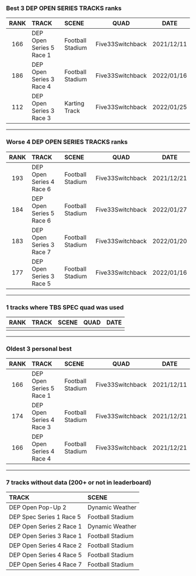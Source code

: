 ### Best 3 DEP OPEN SERIES TRACKS ranks
|RANK|TRACK|SCENE|QUAD|DATE|
|:---:|:---|:---|:---:|:---:|
|166|DEP Open Series 5 Race 1|Football Stadium|Five33Switchback|2021/12/11|
|186|DEP Open Series 3 Race 4|Football Stadium|Five33Switchback|2022/01/16|
|112|DEP Open Series 3 Race 3|Karting Track|Five33Switchback|2022/01/25|
---
### Worse 4 DEP OPEN SERIES TRACKS ranks
|RANK|TRACK|SCENE|QUAD|DATE|
|:---:|:---|:---|:---:|:---:|
|193|DEP Open Series 4 Race 6|Football Stadium|Five33Switchback|2021/12/21|
|184|DEP Open Series 5 Race 6|Football Stadium|Five33Switchback|2022/01/27|
|183|DEP Open Series 3 Race 7|Football Stadium|Five33Switchback|2022/01/20|
|177|DEP Open Series 3 Race 5|Football Stadium|Five33Switchback|2022/01/16|
---
### 1 tracks where TBS SPEC quad was used
|RANK|TRACK|SCENE|QUAD|DATE|
|:---:|:---|:---|:---:|:---:|
||||||
---
### Oldest 3 personal best
|RANK|TRACK|SCENE|QUAD|DATE|
|:---:|:---|:---|:---:|:---:|
|166|DEP Open Series 5 Race 1|Football Stadium|Five33Switchback|2021/12/11|
|174|DEP Open Series 4 Race 3|Football Stadium|Five33Switchback|2021/12/21|
|166|DEP Open Series 4 Race 4|Football Stadium|Five33Switchback|2021/12/21|
---
### 7 tracks without data (200+ or not in leaderboard)
|TRACK|SCENE|
|:---|:---|
|DEP Open Pop-Up 2|Dynamic Weather|
|DEP Spec Series 1 Race 5|Football Stadium|
|DEP Open Series 2 Race 1|Dynamic Weather|
|DEP Open Series 3 Race 1|Football Stadium|
|DEP Open Series 4 Race 2|Football Stadium|
|DEP Open Series 4 Race 5|Football Stadium|
|DEP Open Series 4 Race 7|Football Stadium|
